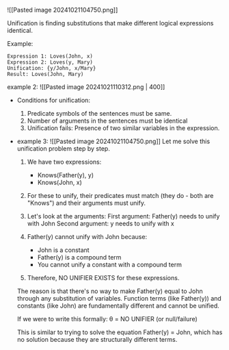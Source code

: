 ![[Pasted image 20241021104750.png]]


Unification is finding substitutions that make different logical expressions identical.

Example:
```
Expression 1: Loves(John, x)
Expression 2: Loves(y, Mary)
Unification: {y/John, x/Mary}
Result: Loves(John, Mary)
```
example 2:
	![[Pasted image 20241021110312.png | 400]]

- Conditions for unification:
	1. Predicate symbols of the sentences must be same.
	2. Number of arguments in the sentences must be identical 
	3. Unification fails: Presence of two similar variables in the expression.

- example 3:
	![[Pasted image 20241021104750.png]]
	Let me solve this unification problem step by step.

	1) We have two expressions:
	   - Knows(Father(y), y)
	   - Knows(John, x)

	1) For these to unify, their predicates must match (they do - both are "Knows") and their arguments must unify.

	1) Let's look at the arguments:
	   First argument: Father(y) needs to unify with John
	   Second argument: y needs to unify with x

	1) Father(y) cannot unify with John because:
	   - John is a constant
	   - Father(y) is a compound term
	   - You cannot unify a constant with a compound term

	1) Therefore, NO UNIFIER EXISTS for these expressions.

	The reason is that there's no way to make Father(y) equal to John through any substitution of variables. Function terms (like Father(y)) and constants (like John) are fundamentally different and cannot be unified.

	If we were to write this formally:
	θ = NO UNIFIER (or null/failure)

	This is similar to trying to solve the equation Father(y) = John, which has no solution because they are structurally different terms.